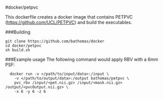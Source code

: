 #docker/petpvc

This dockerfile creates a docker image that contains PETPVC (https://github.com/UCL/PETPVC) and build the executables.

###Building
```
git clone https://github.com/bathomas/docker
cd docker/petpvc
sh build.sh
```

###Example usage
The following command would apply RBV with a 6mm PSF:
```
  docker run -v </path/to/input/data>:/input \
    -v </path/to/output/data>:/output bathomas/petpvc \
    pvc_rbv /input/<pet.nii.gz> /input/<mask.nii.gz> /output/<pvcOutput.nii.gz> \
    -x 6 -y 6 -z 6
```
